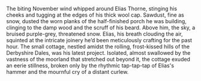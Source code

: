 The biting November wind whipped around Elias Thorne, stinging his cheeks and tugging at the edges of his thick wool cap.  Sawdust, fine as snow, dusted the worn planks of the half-finished porch he was building, clinging to the damp wood and the scruff of his beard. Above him, the sky, a bruised purple-grey, threatened snow. Elias, his breath clouding the air, squinted at the intricate joinery he’d been meticulously crafting for the past hour.  The small cottage, nestled amidst the rolling, frost-kissed hills of the Derbyshire Dales, was his latest project.  Isolated, almost swallowed by the vastness of the moorland that stretched out beyond it, the cottage exuded an eerie stillness, broken only by the rhythmic tap-tap-tap of Elias's hammer and the mournful cry of a distant curlew.
